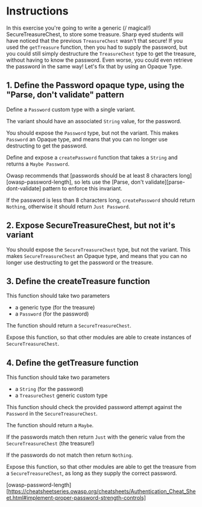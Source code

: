 # Instructions

In this exercise you're going to write a generic (/ magical!) SecureTreasureChest, to store some treasure.
Sharp eyed students will have noticed that the previous `TreasureChest` wasn't that secure!
If you used the `getTreasure` function, then you had to supply the password, but you could still simply destructure the `TreasureChest` type to get the treasure, without having to know the password.
Even worse, you could even retrieve the password in the same way!
Let's fix that by using an Opaque Type.

## 1. Define the Password opaque type, using the "Parse, don't validate" pattern

Define a `Password` custom type with a single variant.

The variant should have an associated `String` value, for the password.

You should expose the `Password` type, but not the variant. This makes `Password` an Opaque type, and means that you can no longer use destructing to get the password.

Define and expose a `createPassword` function that takes a `String` and returns a `Maybe Password`.

Owasp recommends that [passwords should be at least 8 characters long][owasp-password-length], so lets use the [Parse, don't validate][parse-dont-validate] pattern to enforce this invariant.

If the password is less than 8 characters long, `createPassword` should return `Nothing`, otherwise it should return `Just Password`.

## 2. Expose SecureTreasureChest, but not it's variant

You should expose the `SecureTreasureChest` type, but not the variant. This makes `SecureTreasureChest` an Opaque type, and means that you can no longer use destructing to get the password or the treasure.

## 3. Define the createTreasure function

This function should take two parameters

- a generic type (for the treasure)
- a `Password` (for the password)

The function should return a `SecureTreasureChest`.

Expose this function, so that other modules are able to create instances of `SecureTreasureChest`.

## 4. Define the getTreasure function

This function should take two parameters

- a `String` (for the password)
- a `TreasureChest` generic custom type

This function should check the provided password attempt against the `Password` in the `SecureTreasureChest`.

The function should return a `Maybe`.

If the passwords match then return `Just` with the generic value from the `SecureTreasureChest` (the treasure!)

If the passwords do not match then return `Nothing`.

Expose this function, so that other modules are able to get the treasure from a `SecureTreasureChest`, as long as they supply the correct password.


[owasp-password-length][https://cheatsheetseries.owasp.org/cheatsheets/Authentication_Cheat_Sheet.html#implement-proper-password-strength-controls]
